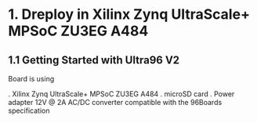 

#  1. Dreploy in Xilinx Zynq UltraScale+ MPSoC ZU3EG A484

## 1.1 Getting Started with Ultra96 V2

Board is using

. Xilinx Zynq UltraScale+ MPSoC ZU3EG A484
. microSD card
. Power adapter 12V @ 2A AC/DC converter compatible with the 96Boards specification



 



